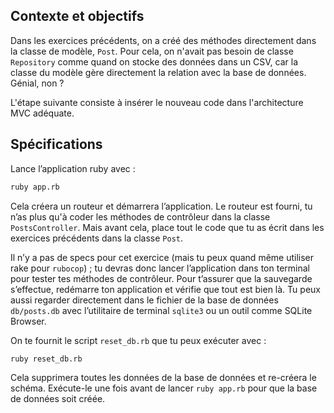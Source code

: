 ## Contexte et objectifs

Dans les exercices précédents, on a créé des méthodes directement dans la classe de modèle, `Post`. Pour cela, on n'avait pas besoin de classe `Repository` comme quand on stocke des données dans un CSV, car la classe du modèle gère directement la relation avec la base de données. Génial, non ?

L'étape suivante consiste à insérer le nouveau code dans l'architecture MVC adéquate.

## Spécifications

Lance l’application ruby avec :

```bash
ruby app.rb
```

Cela créera un routeur et démarrera l’application. Le routeur est fourni, tu n’as plus qu'à coder les méthodes de contrôleur dans la classe `PostsController`. Mais avant cela, place tout le code que tu as écrit dans les exercices précédents dans la classe `Post`.

Il n’y a pas de specs pour cet exercice (mais tu peux quand même utiliser rake pour `rubocop`) ; tu devras donc lancer l’application dans ton terminal pour tester tes méthodes de contrôleur. Pour t’assurer que la sauvegarde s’effectue, redémarre ton application et vérifie que tout est bien là. Tu peux aussi regarder directement dans le fichier de la base de données `db/posts.db` avec l’utilitaire de terminal `sqlite3` ou un outil comme SQLite Browser.

On te fournit le script `reset_db.rb` que tu peux exécuter avec :

```bash
ruby reset_db.rb
```

Cela supprimera toutes les données de la base de données et re-créera le schéma. Exécute-le une fois avant de lancer `ruby app.rb` pour que la base de données soit créée.
